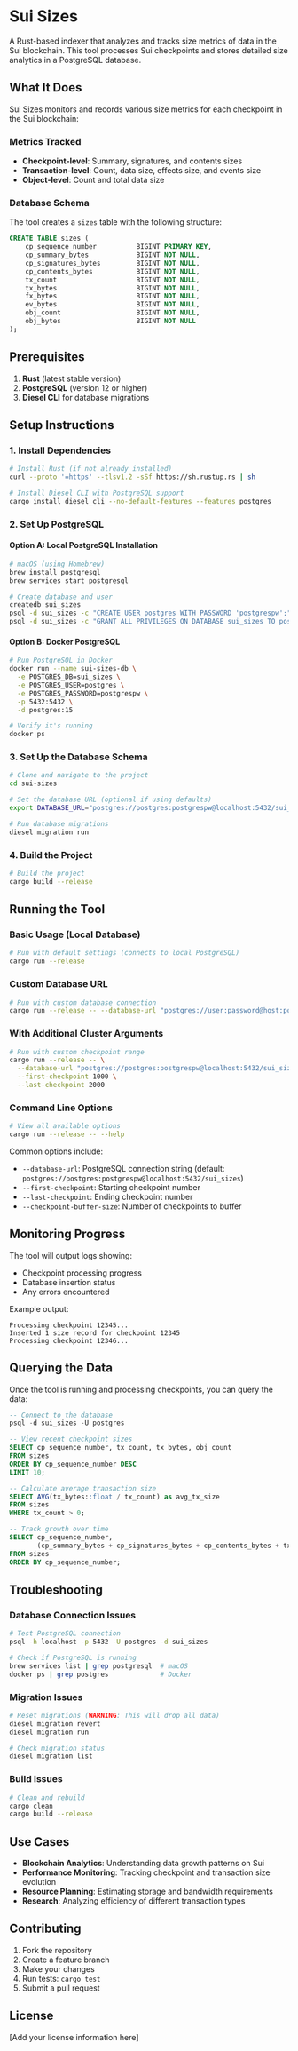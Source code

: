 # Sui Sizes

A Rust-based indexer that analyzes and tracks size metrics of data in the Sui blockchain. This tool processes Sui checkpoints and stores detailed size analytics in a PostgreSQL database.

## What It Does

Sui Sizes monitors and records various size metrics for each checkpoint in the Sui blockchain:

### Metrics Tracked
- **Checkpoint-level**: Summary, signatures, and contents sizes
- **Transaction-level**: Count, data size, effects size, and events size  
- **Object-level**: Count and total data size

### Database Schema
The tool creates a `sizes` table with the following structure:
```sql
CREATE TABLE sizes (
    cp_sequence_number          BIGINT PRIMARY KEY,
    cp_summary_bytes            BIGINT NOT NULL,
    cp_signatures_bytes         BIGINT NOT NULL,
    cp_contents_bytes           BIGINT NOT NULL,
    tx_count                    BIGINT NOT NULL,
    tx_bytes                    BIGINT NOT NULL,
    fx_bytes                    BIGINT NOT NULL,
    ev_bytes                    BIGINT NOT NULL,
    obj_count                   BIGINT NOT NULL,
    obj_bytes                   BIGINT NOT NULL
);
```

## Prerequisites

1. **Rust** (latest stable version)
2. **PostgreSQL** (version 12 or higher)
3. **Diesel CLI** for database migrations

## Setup Instructions

### 1. Install Dependencies

```bash
# Install Rust (if not already installed)
curl --proto '=https' --tlsv1.2 -sSf https://sh.rustup.rs | sh

# Install Diesel CLI with PostgreSQL support
cargo install diesel_cli --no-default-features --features postgres
```

### 2. Set Up PostgreSQL

#### Option A: Local PostgreSQL Installation
```bash
# macOS (using Homebrew)
brew install postgresql
brew services start postgresql

# Create database and user
createdb sui_sizes
psql -d sui_sizes -c "CREATE USER postgres WITH PASSWORD 'postgrespw';"
psql -d sui_sizes -c "GRANT ALL PRIVILEGES ON DATABASE sui_sizes TO postgres;"
```

#### Option B: Docker PostgreSQL
```bash
# Run PostgreSQL in Docker
docker run --name sui-sizes-db \
  -e POSTGRES_DB=sui_sizes \
  -e POSTGRES_USER=postgres \
  -e POSTGRES_PASSWORD=postgrespw \
  -p 5432:5432 \
  -d postgres:15

# Verify it's running
docker ps
```

### 3. Set Up the Database Schema

```bash
# Clone and navigate to the project
cd sui-sizes

# Set the database URL (optional if using defaults)
export DATABASE_URL="postgres://postgres:postgrespw@localhost:5432/sui_sizes"

# Run database migrations
diesel migration run
```

### 4. Build the Project

```bash
# Build the project
cargo build --release
```

## Running the Tool

### Basic Usage (Local Database)
```bash
# Run with default settings (connects to local PostgreSQL)
cargo run --release
```

### Custom Database URL
```bash
# Run with custom database connection
cargo run --release -- --database-url "postgres://user:password@host:port/database"
```

### With Additional Cluster Arguments
```bash
# Run with custom checkpoint range
cargo run --release -- \
  --database-url "postgres://postgres:postgrespw@localhost:5432/sui_sizes" \
  --first-checkpoint 1000 \
  --last-checkpoint 2000
```

### Command Line Options

```bash
# View all available options
cargo run --release -- --help
```

Common options include:
- `--database-url`: PostgreSQL connection string (default: `postgres://postgres:postgrespw@localhost:5432/sui_sizes`)
- `--first-checkpoint`: Starting checkpoint number
- `--last-checkpoint`: Ending checkpoint number
- `--checkpoint-buffer-size`: Number of checkpoints to buffer

## Monitoring Progress

The tool will output logs showing:
- Checkpoint processing progress
- Database insertion status
- Any errors encountered

Example output:
```
Processing checkpoint 12345...
Inserted 1 size record for checkpoint 12345
Processing checkpoint 12346...
```

## Querying the Data

Once the tool is running and processing checkpoints, you can query the data:

```sql
-- Connect to the database
psql -d sui_sizes -U postgres

-- View recent checkpoint sizes
SELECT cp_sequence_number, tx_count, tx_bytes, obj_count 
FROM sizes 
ORDER BY cp_sequence_number DESC 
LIMIT 10;

-- Calculate average transaction size
SELECT AVG(tx_bytes::float / tx_count) as avg_tx_size 
FROM sizes 
WHERE tx_count > 0;

-- Track growth over time
SELECT cp_sequence_number, 
       (cp_summary_bytes + cp_signatures_bytes + cp_contents_bytes + tx_bytes + fx_bytes + ev_bytes + obj_bytes) as total_bytes
FROM sizes 
ORDER BY cp_sequence_number;
```

## Troubleshooting

### Database Connection Issues
```bash
# Test PostgreSQL connection
psql -h localhost -p 5432 -U postgres -d sui_sizes

# Check if PostgreSQL is running
brew services list | grep postgresql  # macOS
docker ps | grep postgres             # Docker
```

### Migration Issues
```bash
# Reset migrations (WARNING: This will drop all data)
diesel migration revert
diesel migration run

# Check migration status
diesel migration list
```

### Build Issues
```bash
# Clean and rebuild
cargo clean
cargo build --release
```

## Use Cases

- **Blockchain Analytics**: Understanding data growth patterns on Sui
- **Performance Monitoring**: Tracking checkpoint and transaction size evolution
- **Resource Planning**: Estimating storage and bandwidth requirements
- **Research**: Analyzing efficiency of different transaction types

## Contributing

1. Fork the repository
2. Create a feature branch
3. Make your changes
4. Run tests: `cargo test`
5. Submit a pull request

## License

[Add your license information here] 